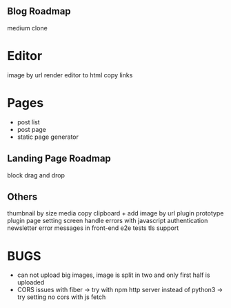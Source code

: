 ## Blog Roadmap
medium clone
# Editor
image by url
render editor to html
copy links

# Pages
- post list
- post page
- static page generator

## Landing Page Roadmap
block
drag and drop 

## Others
thumbnail by size
media copy clipboard + add image by url
plugin prototype
plugin page
setting screen
handle errors with javascript
authentication
newsletter
error messages in front-end
e2e tests
tls support

# BUGS
- can not upload big images, image is split in two and only first half is uploaded
- CORS issues with fiber -> try with npm http server instead of python3 -> try setting no cors with js fetch



